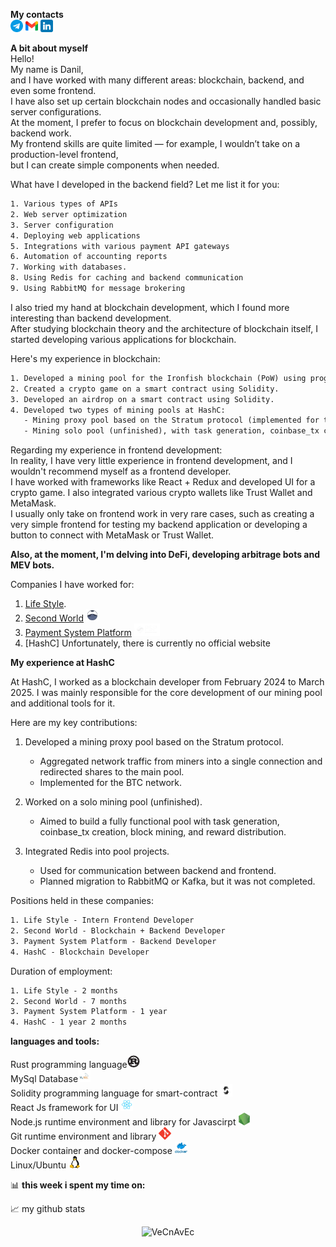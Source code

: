 **My contacts**  
[<img height="20" src=".\icons\telegram.png" alt="telegram">](https://t.me/VeCnAvEc)
[<img height="20" src=".\icons\gmail.png" alt="gmail">](https://pankovdanil587@gmail.com)
[<img height="20" src=".\icons\linkedin.png" alt="linkedin">](#)

**A bit about myself**  
Hello!  
My name is Danil,  
and I have worked with many different areas: blockchain, backend, and even some frontend.  
I have also set up certain blockchain nodes and occasionally handled basic server configurations.  
At the moment, I prefer to focus on blockchain development and, possibly, backend work.  
My frontend skills are quite limited — for example, I wouldn’t take on a production-level frontend,  
but I can create simple components when needed.

What have I developed in the backend field? Let me list it for you:  

```txt
1. Various types of APIs
2. Web server optimization
3. Server configuration
4. Deploying web applications
5. Integrations with various payment API gateways
6. Automation of accounting reports
7. Working with databases.
8. Using Redis for caching and backend communication
9. Using RabbitMQ for message brokering
```

I also tried my hand at blockchain development, which I found more interesting than backend development.  
After studying blockchain theory and the architecture of blockchain itself, I started developing various applications for blockchain.

Here's my experience in blockchain:  
```txt
1. Developed a mining pool for the Ironfish blockchain (PoW) using programming languages like Node.js and Rust.
2. Created a crypto game on a smart contract using Solidity.
3. Developed an airdrop on a smart contract using Solidity.
4. Developed two types of mining pools at HashC:
   - Mining proxy pool based on the Stratum protocol (implemented for the BTC network).
   - Mining solo pool (unfinished), with task generation, coinbase_tx creation, block mining, and reward distribution.
```

Regarding my experience in frontend development:  
In reality, I have very little experience in frontend development, and I wouldn't recommend myself as a frontend developer.  
I have worked with frameworks like React + Redux and developed UI for a crypto game. I also integrated various crypto wallets like Trust Wallet and MetaMask.  
I usually only take on frontend work in very rare cases, such as creating a very simple frontend for testing my backend application or developing a button to connect with MetaMask or Trust Wallet.

**Also, at the moment, I'm delving into DeFi,
developing arbitrage bots and MEV bots.**

Companies I have worked for:

1. [Life Style](https://www.life-style.uz/).
2. [Second World](https://secondworld.life/) <img height="20" src=".\icons\secondworld.png">
3. [Payment System Platform](https://psp.uz/ru/) <img height="20" src=".\icons\psp.uz.png">
4. [HashC] Unfortunately, there is currently no official website

**My experience at HashC**

At HashC, I worked as a blockchain developer from February 2024 to March 2025.
I was mainly responsible for the core development of our mining pool and additional tools for it.

Here are my key contributions:

1. Developed a mining proxy pool based on the Stratum protocol.
   - Aggregated network traffic from miners into a single connection
     and redirected shares to the main pool.
   - Implemented for the BTC network.

2. Worked on a solo mining pool (unfinished).
   - Aimed to build a fully functional pool with task generation,
     coinbase_tx creation, block mining, and reward distribution.

3. Integrated Redis into pool projects.
   - Used for communication between backend and frontend.
   - Planned migration to RabbitMQ or Kafka, but it was not completed.

Positions held in these companies:

```txt
1. Life Style - Intern Frontend Developer
2. Second World - Blockchain + Backend Developer
3. Payment System Platform - Backend Developer
4. HashC - Blockchain Developer
```
Duration of employment:
```txt
1. Life Style - 2 months
2. Second World - 7 months
3. Payment System Platform - 1 year
4. HashC - 1 year 2 months
```
**languages and tools:**  

Rust programming language<code><img height="20" src="https://raw.githubusercontent.com/github/explore/80688e429a7d4ef2fca1e82350fe8e3517d3494d/topics/rust/rust.png"></code>   
MySql Database<code><img height="20" src="https://raw.githubusercontent.com/github/explore/80688e429a7d4ef2fca1e82350fe8e3517d3494d/topics/mysql/mysql.png"></code>    
Solidity programming language for smart-contract <code><img height="20" src=".\icons\solidity.png" alt="Solidity programming language"></code>    
React Js framework for UI <code><img height="20" src="https://raw.githubusercontent.com/github/explore/80688e429a7d4ef2fca1e82350fe8e3517d3494d/topics/react/react.png"></code>    
Node.js runtime environment and library for Javascirpt <code><img height="20" src="https://raw.githubusercontent.com/github/explore/80688e429a7d4ef2fca1e82350fe8e3517d3494d/topics/nodejs/nodejs.png"></code>    
Git runtime environment and library <code><img height="20" src="https://raw.githubusercontent.com/github/explore/80688e429a7d4ef2fca1e82350fe8e3517d3494d/topics/git/git.png"></code>    
Docker container and docker-compose <code><img height="20" src="https://raw.githubusercontent.com/github/explore/80688e429a7d4ef2fca1e82350fe8e3517d3494d/topics/docker/docker.png"></code>  
Linux/Ubuntu <code><img height="20" src="https://raw.githubusercontent.com/github/explore/80688e429a7d4ef2fca1e82350fe8e3517d3494d/topics/linux/linux.png"></code>  

📊 **this week i spent my time on:**
<!--START_SECTION:waka-->


📈 my github stats

<p align="center"> <img src="https://github-readme-stats.vercel.app/api?username=VeCnAvEc&show_icons=true&theme=gotham" alt="VeCnAvEc" />  
